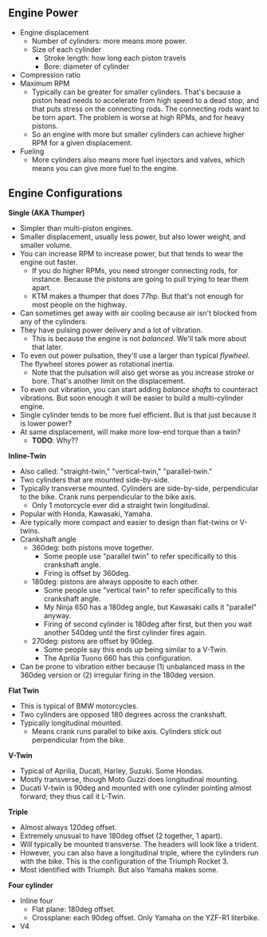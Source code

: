## Engine Power

- Engine displacement
  - Number of cylinders: more means more power.
  - Size of each cylinder
    - Stroke length: how long each piston travels
    - Bore: diameter of cylinder
- Compression ratio
- Maximum RPM
  - Typically can be greater for smaller cylinders. That's because a
    piston head needs to accelerate from high speed to a dead stop, and
    that puts stress on the connecting rods. The connecting rods want to
    be torn apart. The problem is worse at high RPMs, and for heavy
    pistons.
  - So an engine with more but smaller cylinders can achieve higher RPM
    for a given displacement.
- Fueling
  - More cylinders also means more fuel injectors and valves, which
    means you can give more fuel to the engine.

## Engine Configurations

**Single (AKA Thumper)**

- Simpler than multi-piston engines.
- Smaller displacement, usually less power, but also lower weight, and
  smaller volume.
- You can increase RPM to increase power, but that tends to wear the
  engine out faster.
  - If you do higher RPMs, you need stronger connecting rods, for
    instance. Because the pistons are going to pull trying to tear
    them apart.
  - KTM makes a thumper that does 77hp. But that's not enough for most
    people on the highway.
- Can sometimes get away with air cooling because air isn't blocked
  from any of the cylinders.
- They have pulsing power delivery and a lot of vibration.
  - This is because the engine is not _balanced_. We'll talk more
    about that later.
- To even out power pulsation, they'll use a larger than typical
  _flywheel_. The flywheel stores power as rotational inertia.
  - Note that the pulsation will also get worse as you increase stroke
    or bore. That's another limit on the displacement.
- To even out vibration, you can start adding _balance shafts_ to
  counteract vibrations. But soon enough it will be easier to build a
  multi-cylinder engine.
- Single cylinder tends to be more fuel efficient. But is that just
  because it is lower power?
- At same displacement, will make more low-end torque than a twin?
  - **TODO**: Why??

**Inline-Twin**

- Also called: "straight-twin," "vertical-twin," "parallel-twin."
- Two cylinders that are mounted side-by-side.
- Typically transverse mounted. Cylinders are side-by-side,
  perpendicular to the bike. Crank runs perpendicular to the bike axis.
  - Only 1 motorcycle ever did a straight twin longitudinal.
- Popular with Honda, Kawasaki, Yamaha.
- Are typically more compact and easier to design than flat-twins or
  V-twins.
- Crankshaft angle
  - 360deg: both pistons move together.
    - Some people use "parallel twin" to refer specifically to this
      crankshaft angle.
    - Firing is offset by 360deg.
  - 180deg: pistons are always opposite to each other.
    - Some people use "vertical twin" to refer specifically to this
      crankshaft angle.
    - My Ninja 650 has a 180deg angle, but Kawasaki calls it
      "parallel" anyway.
    - Firing of second cylinder is 180deg after first, but then you wait
      another 540deg until the first cylinder fires again.
  - 270deg: pistons are offset by 90deg.
    - Some people say this ends up being similar to a V-Twin.
    - The Aprilia Tuono 660 has this configuration.
- Can be prone to vibration either because (1) unbalanced mass in the
  360deg version or (2) irregular firing in the 180deg version.

**Flat Twin**

- This is typical of BMW motorcycles.
- Two cylinders are opposed 180 degrees across the crankshaft.
- Typically longitudinal mounted.
  - Means crank runs parallel to bike axis. Cylinders stick out
    perpendicular from the bike.

**V-Twin**

- Typical of Aprilia, Ducati, Harley, Suzuki. Some Hondas.
- Mostly transverse, though Moto Guzzi does longitudinal mounting.
- Ducati V-twin is 90deg and mounted with one cylinder pointing
  almost forward; they thus call it L-Twin.

**Triple**

- Almost always 120deg offset.
- Extremely unusual to have 180deg offset (2 together, 1 apart).
- Will typically be mounted transverse. The headers will look like a
  trident.
- However, you can also have a longitudinal triple, where the
  cylinders run with the bike. This is the configuration of the
  Triumph Rocket 3.
- Most identified with Triumph. But also Yamaha makes some.

**Four cylinder**

- Inline four
  - Flat plane: 180deg offset.
  - Crossplane: each 90deg offset. Only Yamaha on the YZF-R1
    literbike.
- V4
